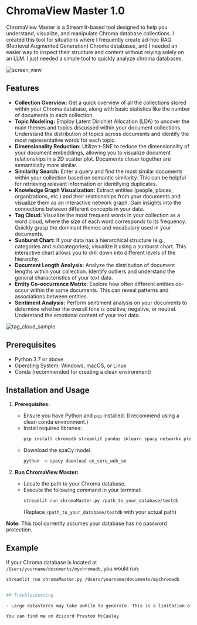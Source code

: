 # ChromaView Master 1.0

ChromaView Master is a Streamlit-based tool designed to help you understand, visualize, and manipulate Chroma database collections. I created this tool for situations where I frequently create ad-hoc RAG (Retrieval Augmented Generation) Chroma databases, and I needed an easier way to inspect their structure and content without relying solely on an LLM. I just needed a simple tool to quickly analyze chroma databases. 


![screen_view](https://github.com/clearsitedesigns/chromaViewMaster/assets/5733537/9d8dafcd-55da-4505-a01b-91aa972c0f29)





## Features


* **Collection Overview:** Get a quick overview of all the collections stored within your Chroma database, along with basic statistics like the number of documents in each collection.
* **Topic Modeling:** Employ Latent Dirichlet Allocation (LDA) to uncover the main themes and topics discussed within your document collections. Understand the distribution of topics across documents and identify the most representative words for each topic.
* **Dimensionality Reduction:** Utilize t-SNE to reduce the dimensionality of your document embeddings, allowing you to visualize document relationships in a 2D scatter plot. Documents closer together are semantically more similar.
* **Similarity Search:** Enter a query and find the most similar documents within your collection based on semantic similarity. This can be helpful for retrieving relevant information or identifying duplicates.
* **Knowledge Graph Visualization:** Extract entities (people, places, organizations, etc.) and their relationships from your documents and visualize them as an interactive network graph. Gain insights into the connections between different concepts in your data.
* **Tag Cloud:** Visualize the most frequent words in your collection as a word cloud, where the size of each word corresponds to its frequency. Quickly grasp the dominant themes and vocabulary used in your documents.
* **Sunburst Chart:** If your data has a hierarchical structure (e.g., categories and subcategories), visualize it using a sunburst chart. This interactive chart allows you to drill down into different levels of the hierarchy.
* **Document Length Analysis:** Analyze the distribution of document lengths within your collection. Identify outliers and understand the general characteristics of your text data.
* **Entity Co-occurrence Matrix:** Explore how often different entities co-occur within the same documents. This can reveal patterns and associations between entities.
* **Sentiment Analysis:** Perform sentiment analysis on your documents to determine whether the overall tone is positive, negative, or neutral. Understand the emotional content of your text data.

![tag_cloud_sample](https://github.com/clearsitedesigns/chromaViewMaster/assets/5733537/44a3a7e1-87ab-46fb-9485-f68eaa35c3af)

## Prerequisites

- Python 3.7 or above
- Operating System: Windows, macOS, or Linux
- Conda (recommended for creating a clean environment)


## Installation and Usage

1. **Prerequisites:**
   * Ensure you have Python and `pip` installed. (I recommend using a clean conda environment.)
   * Install required libraries:
      ```bash
      pip install chromadb streamlit pandas sklearn spacy networkx plotly wordcloud textblob plotly.express plotly.graph_objects
      ```
   * Download the spaCy model:
      ```bash
      python -m spacy download en_core_web_sm
      ```

2. **Run ChromaView Master:**
   * Locate the path to your Chroma database.
   * Execute the following command in your terminal:
      ```bash
      streamlit run chromaMaster.py /path_to_your_database/testdb 
      ```
      (Replace `/path_to_your_database/testdb` with your actual path)

**Note:** This tool currently assumes your database has no password protection.

## Example

If your Chroma database is located at `/Users/yourname/documents/mychromadb`, you would run:

```bash
streamlit run chromaMaster.py /Users/yourname/documents/mychromadb


## Troubleshooting

- Large datastores may take awhile to generate. This is a limitation of browser & streamlit.

You can find me on discord Preston McCauley
